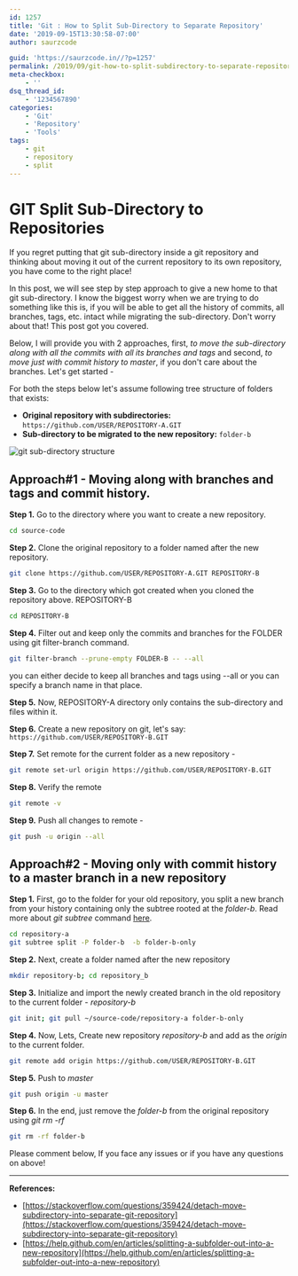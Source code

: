 ```yaml
---
id: 1257
title: 'Git : How to Split Sub-Directory to Separate Repository'
date: '2019-09-15T13:30:58-07:00'
author: saurzcode

guid: 'https://saurzcode.in//?p=1257'
permalink: /2019/09/git-how-to-split-subdirectory-to-separate-repository/
meta-checkbox:
    - ''
dsq_thread_id:
    - '1234567890'
categories:
    - 'Git'
    - 'Repository'
    - 'Tools'
tags:
    - git
    - repository
    - split
---
```


# GIT Split Sub-Directory to Repositories

If you regret putting that git sub-directory inside a git repository and thinking about moving it out of the current repository to its own repository, you have come to the right place!

In this post, we will see step by step approach to give a new home to that git sub-directory. I know the biggest worry when we are trying to do something like this is, if you will be able to get all the history of commits, all branches, tags, etc. intact while migrating the sub-directory. Don't worry about that! This post got you covered.

Below, I will provide you with 2 approaches, first, *to move the sub-directory along with all the commits with all its branches and tags* and second, *to move just with commit history to master*, if you don't care about the branches. Let's get started -

For both the steps below let's assume following tree structure of folders that exists:

- **Original repository with subdirectories:** `https://github.com/USER/REPOSITORY-A.GIT`
- **Sub-directory to be migrated to the new repository:** `folder-b`

![git sub-directory structure]({{site.baseurl}}/assets/uploads/2019/09/Screenshot-2019-09-15-at-2.05.39-PM.png)

## Approach#1 - Moving along with branches and tags and commit history.

**Step 1.** Go to the directory where you want to create a new repository.

```sh
cd source-code
```

**Step 2.** Clone the original repository to a folder named after the new repository.

```sh
git clone https://github.com/USER/REPOSITORY-A.GIT REPOSITORY-B
```

**Step 3.** Go to the directory which got created when you cloned the repository above. REPOSITORY-B

```sh
cd REPOSITORY-B
```

**Step 4.** Filter out and keep only the commits and branches for the FOLDER using git filter-branch command.

```sh
git filter-branch --prune-empty FOLDER-B -- --all
```

you can either decide to keep all branches and tags using --all or you can specify a branch name in that place.

**Step 5.** Now, REPOSITORY-A directory only contains the sub-directory and files within it.

**Step 6.** Create a new repository on git, let's say: `https://github.com/USER/REPOSITORY-B.GIT`

**Step 7.** Set remote for the current folder as a new repository -

```sh
git remote set-url origin https://github.com/USER/REPOSITORY-B.GIT
```

**Step 8.** Verify the remote

```sh
git remote -v
```

**Step 9.** Push all changes to remote -

```sh
git push -u origin --all
```

## Approach#2 - Moving only with commit history to a master branch in a new repository

**Step 1.** First, go to the folder for your old repository, you split a new branch from your history containing only the subtree rooted at the *folder-b*. Read more about *git subtree* command [here](https://git-memo.readthedocs.io/en/latest/subtree.html).

```sh
cd repository-a
git subtree split -P folder-b  -b folder-b-only
```

**Step 2.** Next, create a folder named after the new repository

```sh
mkdir repository-b; cd repository_b
```

**Step 3.** Initialize and import the newly created branch in the old repository to the current folder - *repository-b*

```sh
git init; git pull ~/source-code/repository-a folder-b-only
```

**Step 4.** Now, Lets, Create new repository *repository-b* and add as the *origin* to the current folder.

```sh
git remote add origin https://github.com/USER/REPOSITORY-B.GIT
```

**Step 5.** Push to *master*

```sh
git push origin -u master
```

**Step 6.** In the end, just remove the *folder-b* from the original repository using *git rm -rf*

```sh
git rm -rf folder-b
```

Please comment below, If you face any issues or if you have any questions on above!

---

**References:**
- [https://stackoverflow.com/questions/359424/detach-move-subdirectory-into-separate-git-repository](https://stackoverflow.com/questions/359424/detach-move-subdirectory-into-separate-git-repository)
- [https://help.github.com/en/articles/splitting-a-subfolder-out-into-a-new-repository](https://help.github.com/en/articles/splitting-a-subfolder-out-into-a-new-repository)